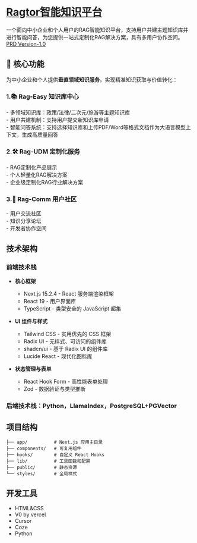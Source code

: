 # [Ragtor智能知识平台](https://v0-ragtor-website-design.vercel.app/)
一个面向中小企业和个人用户的RAG智能知识平台，支持用户共建主题知识库并进行智能问答，为您提供一站式定制化RAG解决方案，具有多用户协作空间。\
[PRD Version-1.0](https://kdocs.cn/l/cesqaHanPxK4)
## 🚀 核心功能
为中小企业和个人提供**垂直领域知识服务**，实现精准知识获取与价值转化：
### 1.📚 Rag-Easy 知识库中心
​​- 多领域知识库​​：政策/法律/二次元/旅游等主题知识库\
​​- 用户共建机制​​：支持用户提交新知识库申请\
​​- 智能问答系统​​：支持选择知识库和上传PDF/Word等格式文档作为大语言模型上下文，生成高质量回答
### 2.🛠️ Rag-UDM 定制化服务
​​- RAG定制化产品展示​\
​- 个人轻量化RAG解决方案\
​- 企业级定制化RAG行业解决方案
### 3.💬 Rag-Comm 用户社区
​​- 用户交流社区\
​​- 知识分享论坛\
​​- 开发者协作空间
## 技术架构
### 前端技术栈
- **核心框架**
  - Next.js 15.2.4 - React 服务端渲染框架
  - React 19 - 用户界面库
  - TypeScript - 类型安全的 JavaScript 超集

- **UI 组件与样式**
  - Tailwind CSS - 实用优先的 CSS 框架
  - Radix UI - 无样式、可访问的组件库
  - shadcn/ui - 基于 Radix UI 的组件库
  - Lucide React - 现代化图标库

- **状态管理与表单**
  - React Hook Form - 高性能表单处理
  - Zod - 数据验证与类型推断
### 后端技术栈：Python，LlamaIndex，PostgreSQL+PGVector
## 项目结构
```
├── app/          # Next.js 应用主目录
├── components/   # 可复用组件
├── hooks/        # 自定义 React Hooks
├── lib/          # 工具函数和配置
├── public/       # 静态资源
└── styles/       # 全局样式
```
## 开发工具
- HTML&CSS
- V0 by vercel
- Cursor
- Coze
- Python
